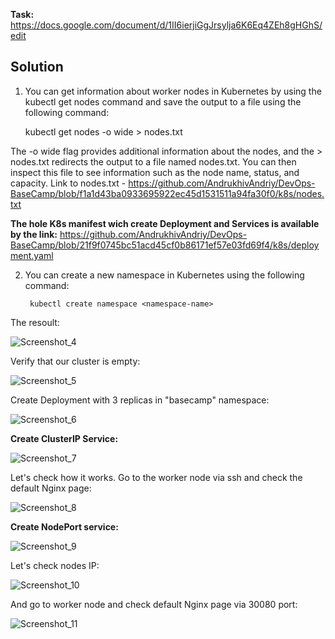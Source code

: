 **Task:** https://docs.google.com/document/d/1II6ierjiGgJrsylja6K6Eq4ZEh8gHGhS/edit

## Solution

1. You can get information about worker nodes in Kubernetes by using the kubectl get nodes command and save the output to a file using the following command:

    kubectl get nodes -o wide > nodes.txt
    
The -o wide flag provides additional information about the nodes, and the > nodes.txt redirects the output to a file named nodes.txt. 
You can then inspect this file to see information such as the node name, status, and capacity. Link to nodes.txt - https://github.com/AndrukhivAndriy/DevOps-BaseCamp/blob/f1a1d43ba0933695922ec45d1531511a94fa30f0/k8s/nodes.txt

**The hole K8s manifest wich create Deployment and Services is available by the link:** https://github.com/AndrukhivAndriy/DevOps-BaseCamp/blob/21f9f0745bc51acd45cf0b86171ef57e03fd69f4/k8s/deployment.yaml  

2. You can create a new namespace in Kubernetes using the following command:

        kubectl create namespace <namespace-name>
        
The resoult: 

![Screenshot_4](https://user-images.githubusercontent.com/79985930/216038274-99c9abb4-789e-4af8-b85d-e0d18b3bdc41.png)

Verify that our cluster is empty:

![Screenshot_5](https://user-images.githubusercontent.com/79985930/216041027-6e04faef-ff22-422d-bb5d-72ffef2f72cf.png)

Create Deployment with 3 replicas in "basecamp" namespace:

![Screenshot_6](https://user-images.githubusercontent.com/79985930/216304654-53081eff-37f0-4274-9c58-273c6b484d4d.png)

**Create ClusterIP Service:**

![Screenshot_7](https://user-images.githubusercontent.com/79985930/216305147-9ee00ca6-ea8c-4dec-865c-f2f5e94ded5a.png)

Let's check how it works. Go to the worker node via ssh and check the default Nginx page:

![Screenshot_8](https://user-images.githubusercontent.com/79985930/216306157-a6da8e68-b7a4-4dbe-90fa-8dacfe47dd43.png)

**Create NodePort service:**

![Screenshot_9](https://user-images.githubusercontent.com/79985930/216309804-92d284bd-40c4-4946-8f01-89e9f8875a61.png)

Let's check nodes IP:

![Screenshot_10](https://user-images.githubusercontent.com/79985930/216310254-1b44b051-f98b-442d-b088-4662ef01f8e6.png)

And go to worker node and check default Nginx page via 30080 port:

![Screenshot_11](https://user-images.githubusercontent.com/79985930/216310680-848c56c1-69ff-4073-b007-c1f43e32a85b.png)

